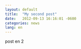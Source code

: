 ```yaml
---
layout: default
title:  "My second post"
date:   2012-09-13 16:16:01 -0600
categories: news
lang: en
---
```


post en 2